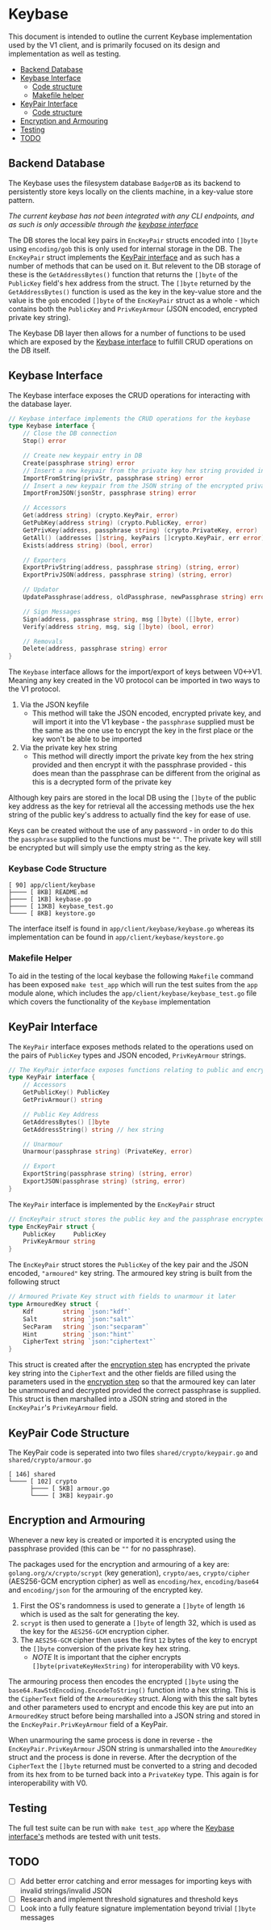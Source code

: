 # Keybase

This document is intended to outline the current Keybase implementation used by the V1 client, and is primarily focused on its design and implementation as well as testing.

- [Backend Database](#backend-database)
- [Keybase Interface](#keybase-interface)
  - [Code structure](#keybase-code-structure)
  - [Makefile helper](#makefile-helper)
- [KeyPair Interface](#keypair-interface)
  - [Code structure](#keypair-code-structure)
- [Encryption and Armouring](#encryption-and-armouring)
- [Testing](#testing)
- [TODO](#todo)


## Backend Database

The Keybase uses the filesystem database `BadgerDB` as its backend to persistently store keys locally on the clients machine, in a key-value store pattern.


_The current keybase has not been integrated with any CLI endpoints, and as such is only accessible through the [keybase interface](#keybase-interface)_


The DB stores the local key pairs in `EncKeyPair` structs encoded into `[]byte` using `encoding/gob` this is only used for internal storage in the DB. The `EncKeyPair` struct implements the [KeyPair interface](#keypair-interface) and as such has a number of methods that can be used on it. But relevent to the DB storage of these is the `GetAddressBytes()` function that returns the `[]byte` of the `PublicKey` field's hex address from the struct. The `[]byte` returned by the `GetAddressBytes()` function is used as the key in the key-value store and the value is the `gob` encoded `[]byte` of the `EncKeyPair` struct as a whole - which contains both the `PublicKey` and `PrivKeyArmour` (JSON encoded, encrypted private key string).


The Keybase DB layer then allows for a number of functions to be used which are exposed by the [Keybase interface](#keybase-interface) to fulfill CRUD operations on the DB itself.


## Keybase Interface

The Keybase interface exposes the CRUD operations for interacting with the database layer.

```go
// Keybase interface implements the CRUD operations for the keybase
type Keybase interface {
	// Close the DB connection
	Stop() error

	// Create new keypair entry in DB
	Create(passphrase string) error
	// Insert a new keypair from the private key hex string provided into the DB
	ImportFromString(privStr, passphrase string) error
	// Insert a new keypair from the JSON string of the encrypted private key into the DB
	ImportFromJSON(jsonStr, passphrase string) error

	// Accessors
	Get(address string) (crypto.KeyPair, error)
	GetPubKey(address string) (crypto.PublicKey, error)
	GetPrivKey(address, passphrase string) (crypto.PrivateKey, error)
	GetAll() (addresses []string, keyPairs []crypto.KeyPair, err error)
	Exists(address string) (bool, error)

	// Exporters
	ExportPrivString(address, passphrase string) (string, error)
	ExportPrivJSON(address, passphrase string) (string, error)

	// Updator
	UpdatePassphrase(address, oldPassphrase, newPassphrase string) error

	// Sign Messages
	Sign(address, passphrase string, msg []byte) ([]byte, error)
	Verify(address string, msg, sig []byte) (bool, error)

	// Removals
	Delete(address, passphrase string) error
}
```

The `Keybase` interface allows for the import/export of keys between V0<->V1. Meaning any key created in the V0 protocol can be imported in two ways to the V1 protocol.
 1. Via the JSON keyfile
    - This method will take the JSON encoded, encrypted private key, and will import it into the V1 keybase - the `passphrase` supplied must be the same as the one use to encrypt the key in the first place or the key won't be able to be imported
 2. Via the private key hex string
    - This method will directly import the private key from the hex string provided and then encrypt it with the passphrase provided - this does mean than the passphrase can be different from the original as this is a decrypted form of the private key


Although key pairs are stored in the local DB using the `[]byte` of the public key address as the key for retrieval all the accessing methods use the hex string of the public key's address to actually find the key for ease of use.


Keys can be created without the use of any password - in order to do this the `passphrase` supplied to the functions must be `""`. The private key will still be encrypted but will simply use the empty string as the key.


### Keybase Code Structure
```
[ 90] app/client/keybase
├──── [ 8KB] README.md
├──── [ 1KB] keybase.go
├──── [ 13KB] keybase_test.go
└──── [ 8KB] keystore.go
```


The interface itself is found in `app/client/keybase/keybase.go` whereas its implementation can be found in `app/client/keybase/keystore.go`


### Makefile Helper


To aid in the testing of the local keybase the following `Makefile` command has been exposed `make test_app` which will run the test suites from the `app` module alone, which includes the `app/client/keybase/keybase_test.go` file which covers the functionality of the `Keybase` implementation


## KeyPair Interface


The `KeyPair` interface exposes methods related to the operations used on the pairs of `PublicKey` types and JSON encoded, `PrivKeyArmour` strings.

```go
// The KeyPair interface exposes functions relating to public and encrypted private key pairs
type KeyPair interface {
	// Accessors
	GetPublicKey() PublicKey
	GetPrivArmour() string

	// Public Key Address
	GetAddressBytes() []byte
	GetAddressString() string // hex string

	// Unarmour
	Unarmour(passphrase string) (PrivateKey, error)

	// Export
	ExportString(passphrase string) (string, error)
	ExportJSON(passphrase string) (string, error)
}
```

The `KeyPair` interface is implemented by the `EncKeyPair` struct

```go
// EncKeyPair struct stores the public key and the passphrase encrypted private key
type EncKeyPair struct {
	PublicKey     PublicKey
	PrivKeyArmour string
}
```

The `EncKeyPair` struct stores the `PublicKey` of the key pair and the JSON encoded, `"armoured"` key string. The armoured key string is built from the following struct

```go
// Armoured Private Key struct with fields to unarmour it later
type ArmouredKey struct {
	Kdf        string `json:"kdf"`
	Salt       string `json:"salt"`
	SecParam   string `json:"secparam"`
	Hint       string `json:"hint"`
	CipherText string `json:"ciphertext"`
}
```

This struct is created after the [encryption step](#encryption-and-armouring) has encrypted the private key string into the `CipherText` and the other fields are filled using the parameters used in the [encryption step](#encryption-and-armouring) so that the armoured key can later be unarmoured and decrypted provided the correct passphrase is supplied. This struct is then marshalled into a JSON string and stored in the `EncKeyPair`'s `PrivKeyArmour` field.


## KeyPair Code Structure

The KeyPair code is seperated into two files `shared/crypto/keypair.go` and `shared/crypto/armour.go`

```
[ 146] shared
└──── [ 102] crypto
      ├──── [ 5KB] armour.go
      └──── [ 3KB] keypair.go
```


## Encryption and Armouring

Whenever a new key is created or imported it is encrypted using the passphrase provided (this can be `""` for no passphrase).

The packages used for the encryption and armouring of a key are: `golang.org/x/crypto/scrypt` (key generation), `crypto/aes`, `crypto/cipher` (AES256-GCM encryption cipher) as well as `encoding/hex`, `encoding/base64` and `encoding/json` for the armouring of the encrypted key.

1. First the OS's randomness is used to generate a `[]byte` of length `16` which is used as the salt for generating the key.
2. `scrypt` is then used to generate a `[]byte` of length 32, which is used as the key for the `AES256-GCM` encryption cipher.
3. The `AES256-GCM` cipher then uses the first `12` bytes of the key to encrypt the `[]byte` conversion of the private key hex string.
   - _NOTE_ It is important that the cipher encrypts `[]byte(privateKeyHexString)` for interoperability with V0 keys.

The armouring process then encodes the encrypted `[]byte` using the `base64.RawStdEncoding.EncodeToString()` function into a hex string. This is the `CipherText` field of the `ArmouredKey` struct. Along with this the salt bytes and other parameters used to encrypt and encode this key are put into an `ArmouredKey` struct before being marshalled into a JSON string and stored in the `EncKeyPair.PrivKeyArmour` field of a KeyPair.


When unarmouring the same process is done in reverse - the `EncKeyPair.PrivKeyArmour` JSON string is unmarshalled into the `AmouredKey` struct and the process is done in reverse. After the decryption of the `CipherText` the `[]byte` returned must be converted to a string and decoded from its hex from to be turned back into a `PrivateKey` type. This again is for interoperability with V0.


## Testing

The full test suite can be run with `make test_app` where the [Keybase interface's](#keybase-interface) methods are tested with unit tests.


## TODO

- [ ] Add better error catching and error messages for importing keys with invalid strings/invalid JSON
- [ ] Research and implement threshold signatures and threshold keys
- [ ] Look into a fully feature signature implementation beyond trivial `[]byte` messages
